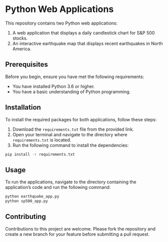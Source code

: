 # Python Web Applications

This repository contains two Python web applications:
1. A web application that displays a daily candlestick chart for S&P 500 stocks.
2. An interactive earthquake map that displays recent earthquakes in North America.

## Prerequisites

Before you begin, ensure you have met the following requirements:
* You have installed Python 3.6 or higher.
* You have a basic understanding of Python programming.

## Installation

To install the required packages for both applications, follow these steps:

1. Download the `requirements.txt` file from the provided link.
2. Open your terminal and navigate to the directory where `requirements.txt` is located.
3. Run the following command to install the dependencies:

```bash
pip install -r requirements.txt
```

## Usage
To run the applications, navigate to the directory containing the application’s code and run the following command:

```bash
python earthquake_app.py
python sp500_app.py

```

## Contributing
Contributions to this project are welcome. Please fork the repository and create a new branch for your feature before submitting a pull request.

